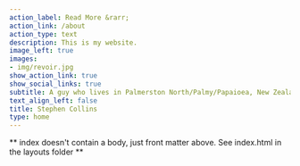 ```yaml
---
action_label: Read More &rarr;
action_link: /about
action_type: text
description: This is my website.
image_left: true
images:
- img/revoir.jpg
show_action_link: true
show_social_links: true
subtitle: A guy who lives in Palmerston North/Palmy/Papaioea, New Zealand.
text_align_left: false
title: Stephen Collins
type: home
---
```


** index doesn't contain a body, just front matter above.
See index.html in the layouts folder **
